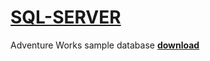 # [SQL-SERVER](https://Juveria-Dalvi.github.io/SQL-SERVER/SQL/index.html)
Adventure Works sample database [<b>download</b>](https://wiki.scn.sap.com/wiki/display/BOBJ/How+to+install+the+sample+AdventureWorks+database+onto+SQL+Server+2012)
